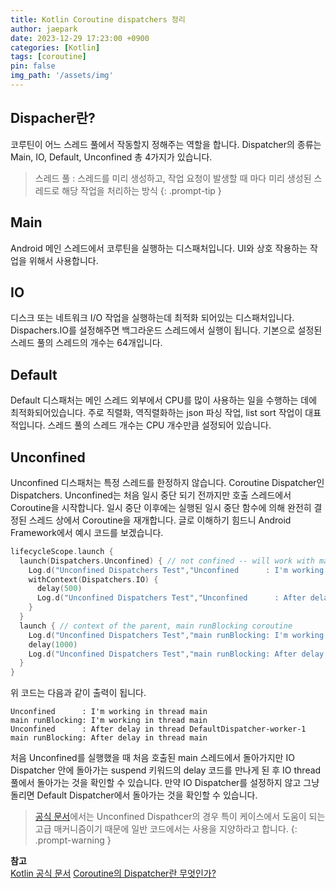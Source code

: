 ```yaml
---
title: Kotlin Coroutine dispatchers 정리
author: jaepark
date: 2023-12-29 17:23:00 +0900
categories: [Kotlin]
tags: [coroutine]
pin: false
img_path: '/assets/img'
---
```

## **Dispacher란?**
코루틴이 어느 스레드 풀에서 작동할지 정해주는 역할을 합니다. Dispatcher의 종류는 Main, IO, Default, Unconfined 총 4가지가 있습니다.
> 스레드 풀 : 스레드를 미리 생성하고, 작업 요청이 발생할 때 마다 미리 생성된 스레드로 해당 작업을 처리하는 방식
{: .prompt-tip }

## **Main**
Android 메인 스레드에서 코루틴을 실행하는 디스패처입니다. UI와 상호 작용하는 작업을 위해서 사용합니다.

## **IO**
디스크 또는 네트워크 I/O 작업을 실행하는데 최적화 되어있는 디스패처입니다. Dispachers.IO를 설정해주면 백그라운드 스레드에서 실행이 됩니다. 
기본으로 설정된 스레드 풀의 스레드의 개수는 64개입니다.

## **Default**
Default 디스패처는 메인 스레드 외부에서 CPU를 많이 사용하는 일을 수행하는 데에 최적화되어있습니다. 
주로 직렬화, 역직렬화하는 json 파싱 작업, list sort 작업이 대표적입니다. 스레드 풀의 스레드 개수는 CPU 개수만큼 설정되어 있습니다.

## **Unconfined**
Unconfined 디스패처는 특정 스레드를 한정하지 않습니다. Coroutine Dispatcher인 Dispatchers. Unconfined는 처음 일시 중단 되기 전까지만 호출 스레드에서 Coroutine을 시작합니다. 
일시 중단 이후에는 실행된 일시 중단 함수에 의해 완전히 결정된 스레드 상에서 Coroutine을 재개합니다. 글로 이해하기 힘드니 Android Framework에서 예시 코드를 보겠습니다.
```kotlin
lifecycleScope.launch {
  launch(Dispatchers.Unconfined) { // not confined -- will work with main thread
    Log.d("Unconfined Dispatchers Test","Unconfined      : I'm working in thread ${Thread.currentThread().name}")
    withContext(Dispatchers.IO) {
      delay(500)
      Log.d("Unconfined Dispatchers Test","Unconfined      : After delay in thread ${Thread.currentThread().name}")
    }
  }
  launch { // context of the parent, main runBlocking coroutine
    Log.d("Unconfined Dispatchers Test","main runBlocking: I'm working in thread ${Thread.currentThread().name}")
    delay(1000)
    Log.d("Unconfined Dispatchers Test","main runBlocking: After delay in thread ${Thread.currentThread().name}")
  }
}
```
위 코드는 다음과 같이 출력이 됩니다.
```console
Unconfined      : I'm working in thread main
main runBlocking: I'm working in thread main
Unconfined      : After delay in thread DefaultDispatcher-worker-1
main runBlocking: After delay in thread main
```

처음 Unconfined를 실행했을 때 처음 호출된 main 스레드에서 돌아가지만 IO Dispatcher 안에 돌아가는 suspend 키워드의 delay 코드를 만나게 된 후 IO thread 풀에서 돌아가는 것을 확인할 수 있습니다. 
만약 IO Dispatcher를 설정하지 않고 그냥 돌리면 Default Dispatcher에서 돌아가는 것을 확인할 수 있습니다.

>[공식 문서](https://kotlinlang.org/docs/coroutine-context-and-dispatchers.html#unconfined-vs-confined-dispatcher)에서는 
> Unconfined Dispathcer의 경우 특이 케이스에서 도움이 되는 고급 매커니즘이기 때문에 일반 코드에서는 사용을 지양하라고 합니다.
{: .prompt-warning }

**참고**<br>
[Kotlin 공식 문서](https://kotlinlang.org/docs/coroutine-context-and-dispatchers.html)
[Coroutine의 Dispatcher란 무엇인가?](https://kotlinworld.com/141)<br>
